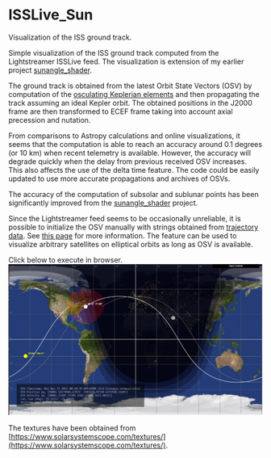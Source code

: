 # ISSLive_Sun

Visualization of the ISS ground track.

Simple visualization of the ISS ground track computed from the Lightstreamer ISSLive feed. 
The visualization is extension of my earlier project [sunangle_shader](https://github.com/vsr83/sunangle_shader). 

The ground track is obtained from the latest Orbit State Vectors (OSV) by computation of the [osculating Keplerian elements](https://github.com/vsr83/Osculating/blob/main/derivation.pdf) and then propagating the track assuming an ideal Kepler orbit. The obtained positions in the J2000 frame are then transformed to ECEF frame taking into account axial precession and nutation.

From comparisons to Astropy calculations and online visualizations, it seems that the computation is able to reach an accuracy around 0.1 degrees (or 10 km) when recent  telemetry is available. However, the accuracy will degrade quickly when the delay from previous received OSV increases. This also affects the use of the delta time feature. The code could be easily updated to use more accurate propagations and archives of OSVs.

The accuracy of the computation of subsolar and sublunar points has been significantly improved from the [sunangle_shader](https://github.com/vsr83/sunangle_shader) project.

Since the Lightstreamer feed seems to be occasionally unreliable, it is possible to initialize the OSV manually with strings obtained from 
[trajectory data](https://nasa-public-data.s3.amazonaws.com/iss-coords/current/ISS_OEM/ISS.OEM_J2K_EPH.txt). See [this page](https://spotthestation.nasa.gov/trajectory_data.cfm) for more information. The feature can be used to visualize arbitrary satellites on elliptical orbits as long as OSV is available.

Click below to execute in browser.
[![Screenshot.](scrshot.png)](https://vsr83.github.io/ISSLive_Sun/)

The textures have been obtained from 
[https://www.solarsystemscope.com/textures/](https://www.solarsystemscope.com/textures/).